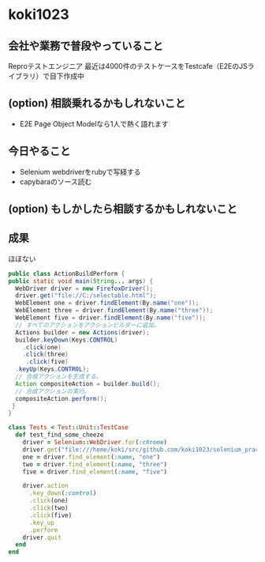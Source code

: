 # koki1023

## 会社や業務で普段やっていること

Reproテストエンジニア
最近は4000件のテストケースをTestcafe（E2EのJSライブラリ）で目下作成中

## (option) 相談乗れるかもしれないこと

- E2E Page Object Modelなら1人で熱く語れます

## 今日やること

- Selenium webdriverをrubyで写経する
- capybaraのソース読む

## (option) もしかしたら相談するかもしれないこと
 
## 成果
ほぼない
```java
public class ActionBuildPerform {
public static void main(String... args) {
  WebDriver driver = new FirefoxDriver();
  driver.get("file://C:/selectable.html");
  WebElement one = driver.findElement(By.name("one"));
  WebElement three = driver.findElement(By.name("three"));
  WebElement five = driver.findElement(By.name("five"));
  // すべてのアクションをアクションビルダーに追加。
  Actions builder = new Actions(driver);
  builder.keyDown(Keys.CONTROL)
    .click(one)
    .click(three)
     .click(five)
  .keyUp(Keys.CONTROL);
  // 合成アクションを生成する。
  Action compositeAction = builder.build();
  // 合成アクションの実行。
  compositeAction.perform();
 }
}
```

```ruby
class Tests < Test::Unit::TestCase
  def test_find_some_cheeze
    driver = Selenium::WebDriver.for(:chrome)
    driver.get("file:///home/koki/src/github.com/koki1023/selenium_practice/selectable.html")
    one = driver.find_element(:name, "one")
    two = driver.find_element(:name, "three")
    five = driver.find_element(:name, "five")

    driver.action
      .key_down(:control)
      .click(one)
      .click(two)
      .click(five)
      .key_up
      .perform
    driver.quit
  end
end

```
